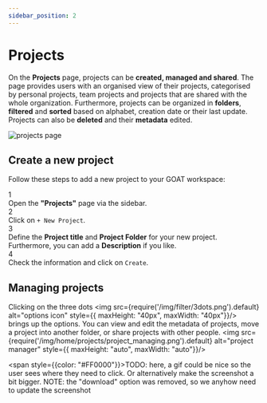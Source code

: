 ```yaml
---
sidebar_position: 2
---
```


# Projects

On the **Projects** page, projects can be **created, managed and shared**. The page provides users with an organised view of their projects, categorised by personal projects, team projects and projects that are shared with the whole organization. Furthermore, projects can be organized in **folders**, **filtered** and **sorted** based on alphabet, creation date or their last update. Projects can also be **deleted** and their **metadata** edited. 

<div style={{ display: 'flex', flexDirection: 'column', alignItems: 'center'}}>
  <img src={require('/img/home/projects/projects_general.png').default} alt="projects page" style={{ maxHeight: "auto", maxWidth: "auto", objectFit: "cover"}}/>
</div> 


## Create a new project
Follow these steps to add a new project to your GOAT workspace:

<div class="step">
  <div class="step-number">1</div>
  <div class="content">Open the <b>"Projects"</b> page via the sidebar.</div>
</div>

<div class="step">
  <div class="step-number">2</div>
  <div class="content">Click on <code>+ New Project</code>. </div>
</div>

<div class="step">
  <div class="step-number">3</div>
  <div class="content">Define the <b>Project title</b> and <b>Project Folder</b> for your new project. Furthermore, you can add a <b>Description</b> if you like. </div>
</div>

<div class="step">
  <div class="step-number">4</div>
  <div class="content">Check the information and click on <code>Create</code>.</div>
</div>


## Managing projects
Clicking on the three dots <img src={require('/img/filter/3dots.png').default} alt="options icon" style={{ maxHeight: "40px", maxWidth: "40px"}}/> brings up the options. You can view and edit the metadata of projects, move a project into another folder, or share projects with other people.
<img src={require('/img/home/projects/project_managing.png').default} alt="project manager" style={{ maxHeight: "auto", maxWidth: "auto"}}/>


<span style={{color: "#FF0000"}}>TODO: here, a gif could be nice so the user sees where they need to click. Or alternatively make the screenshot a bit bigger. NOTE: the "download" option was removed, so we anyhow need to update the screenshot</span>